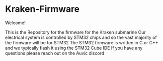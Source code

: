 # Kraken-Firmware

Welcome!

This is the Repository for the firmware for the Kraken submarine
Our electrical system is controlled by STM32 chips and so the vast majority of the firmware will be for STM32
The STM32 firmware is written in C or C++ and we typically flash it using the STM32 Cube IDE
If you have any questions please reach out on the Auvic discord
